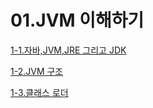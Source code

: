 # 01.JVM 이해하기

[1-1.자바,JVM,JRE 그리고 JDK](../../../../../me.chocho/src/main/java/chapter01/chapter01_1/1-1.자바,JVM,JRE%20그리고%20JDK.md)

[1-2.JVM 구조](../../../../../me.chocho/src/main/java/chapter01/chapter01_2/1-2.JVM%20구조.md)

[1-3.클래스 로더](../../../../../me.chocho/src/main/java/chapter01/chapter01_3/1-3.클래스로더.md)
